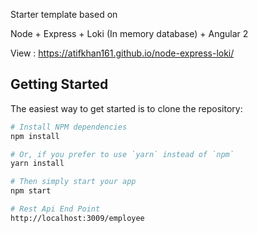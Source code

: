 Starter template based on

Node + Express + Loki (In memory database) + Angular 2

View : https://atifkhan161.github.io/node-express-loki/

Getting Started
---------------

The easiest way to get started is to clone the repository:

```bash
# Install NPM dependencies
npm install

# Or, if you prefer to use `yarn` instead of `npm`
yarn install

# Then simply start your app
npm start

# Rest Api End Point
http://localhost:3009/employee

```